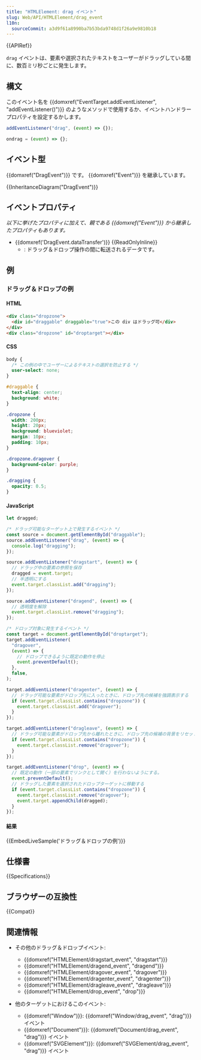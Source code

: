 ```yaml
---
title: "HTMLElement: drag イベント"
slug: Web/API/HTMLElement/drag_event
l10n:
  sourceCommit: a3d9f61a8990ba7b53bda9748d1f26a9e9810b18
---
```


{{APIRef}}

`drag` イベントは、要素や選択されたテキストをユーザーがドラッグしている間に、数百ミリ秒ごとに発生します。

## 構文

このイベント名を {{domxref("EventTarget.addEventListener", "addEventListener()")}} のようなメソッドで使用するか、イベントハンドラープロパティを設定するかします。

```js
addEventListener("drag", (event) => {});

ondrag = (event) => {};
```

## イベント型

{{domxref("DragEvent")}} です。 {{domxref("Event")}} を継承しています。

{{InheritanceDiagram("DragEvent")}}

## イベントプロパティ

_以下に挙げたプロパティに加えて、親である {{domxref("Event")}} から継承したプロパティもあります。_

- {{domxref('DragEvent.dataTransfer')}} {{ReadOnlyInline}}
  - : ドラッグ＆ドロップ操作の間に転送されるデータです。

## 例

### ドラッグ＆ドロップの例

#### HTML

```html
<div class="dropzone">
  <div id="draggable" draggable="true">この div はドラッグ可</div>
</div>
<div class="dropzone" id="droptarget"></div>
```

#### CSS

```css
body {
  /* この例の中でユーザーによるテキストの選択を防止する */
  user-select: none;
}

#draggable {
  text-align: center;
  background: white;
}

.dropzone {
  width: 200px;
  height: 20px;
  background: blueviolet;
  margin: 10px;
  padding: 10px;
}

.dropzone.dragover {
  background-color: purple;
}

.dragging {
  opacity: 0.5;
}
```

#### JavaScript

```js
let dragged;

/* ドラッグ可能なターゲット上で発生するイベント */
const source = document.getElementById("draggable");
source.addEventListener("drag", (event) => {
  console.log("dragging");
});

source.addEventListener("dragstart", (event) => {
  // ドラッグ中の要素の参照を保存
  dragged = event.target;
  // 半透明にする
  event.target.classList.add("dragging");
});

source.addEventListener("dragend", (event) => {
  // 透明度を解除
  event.target.classList.remove("dragging");
});

/* ドロップ対象に発生するイベント */
const target = document.getElementById("droptarget");
target.addEventListener(
  "dragover",
  (event) => {
    // ドロップできるように既定の動作を停止
    event.preventDefault();
  },
  false,
);

target.addEventListener("dragenter", (event) => {
  // ドラッグ可能な要素がドロップ先に入ったときに、ドロップ先の候補を強調表示する
  if (event.target.classList.contains("dropzone")) {
    event.target.classList.add("dragover");
  }
});

target.addEventListener("dragleave", (event) => {
  // ドラッグ可能な要素がドロップ先から離れたときに、ドロップ先の候補の背景をリセットする
  if (event.target.classList.contains("dropzone")) {
    event.target.classList.remove("dragover");
  }
});

target.addEventListener("drop", (event) => {
  // 既定の動作（一部の要素でリンクとして開く）を行わないようにする。
  event.preventDefault();
  // ドラッグした要素を選択されたドロップターゲットに移動する
  if (event.target.classList.contains("dropzone")) {
    event.target.classList.remove("dragover");
    event.target.appendChild(dragged);
  }
});
```

#### 結果

{{EmbedLiveSample('ドラッグ＆ドロップの例')}}

## 仕様書

{{Specifications}}

## ブラウザーの互換性

{{Compat}}

## 関連情報

- その他のドラッグ＆ドロップイベント:

  - {{domxref("HTMLElement/dragstart_event", "dragstart")}}
  - {{domxref("HTMLElement/dragend_event", "dragend")}}
  - {{domxref("HTMLElement/dragover_event", "dragover")}}
  - {{domxref("HTMLElement/dragenter_event", "dragenter")}}
  - {{domxref("HTMLElement/dragleave_event", "dragleave")}}
  - {{domxref("HTMLElement/drop_event", "drop")}}

- 他のターゲットにおけるこのイベント:

  - {{domxref("Window")}}: {{domxref("Window/drag_event", "drag")}} イベント
  - {{domxref("Document")}}: {{domxref("Document/drag_event", "drag")}} イベント
  - {{domxref("SVGElement")}}: {{domxref("SVGElement/drag_event", "drag")}} イベント
